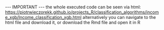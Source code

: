 --- IMPORTANT --- the whole executed code can be seen via html: https://piotrwieczorekk.github.io/projects_R/classification_algorithms/income_xgb/Income_classification_xgb.html alternatively you can navigate to the html file and download it, or download the Rmd file and open it in R
